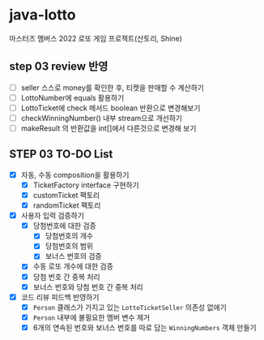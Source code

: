 # java-lotto

마스터즈 멤버스 2022 로또 게임 프로젝트(산토리, Shine)

## step 03 review 반영
- [ ] seller 스스로 money를 확인한 후, 티켓을 판매할 수 계산하기
- [ ] LottoNumber에 equals 활용하기
- [ ] LottoTicket에 check 메서드 boolean 반환으로 변경해보기
- [ ] checkWinningNumber() 내부 stream으로 개선하기
- [ ] makeResult 의 반환값을 int[]에서 다른것으로 변경해 보기

## STEP 03 TO-DO List

- [x] 자동, 수동 composition을 활용하기
  - [x] TicketFactory interface 구현하기
  - [x] customTicket 팩토리
  - [x] randomTicket 팩토리

- [x] 사용자 입력 검증하기
  - [x] 당첨번호에 대한 검증
    - [x] 당첨번호의 개수
    - [x] 당첨번호의 범위
    - [x] 보너스 번호의 검증
  - [x] 수동 로또 개수에 대한 검증
  - [x] 당첨 번호 간 중복 처리
  - [x] 보너스 번호와 당첨 번호 간 중복 처리

- [x] 코드 리뷰 피드백 반영하기
  - [x] `Person` 클래스가 가지고 있는 `LottoTicketSeller` 의존성 없애기
  - [x] `Person` 내부에 불필요한 멤버 변수 제거
  - [x] 6개의 연속된 번호와 보너스 번호를 따로 담는 `WinningNumbers` 객체 만들기
